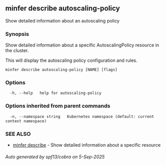 ## minfer describe autoscaling-policy

Show detailed information about an autoscaling policy

### Synopsis

Show detailed information about a specific AutoscalingPolicy resource in the cluster.

This will display the autoscaling policy configuration and rules.

```
minfer describe autoscaling-policy [NAME] [flags]
```

### Options

```
  -h, --help   help for autoscaling-policy
```

### Options inherited from parent commands

```
  -n, --namespace string   Kubernetes namespace (default: current context namespace)
```

### SEE ALSO

* [minfer describe](minfer_describe.md)	 - Show detailed information about a specific resource

###### Auto generated by spf13/cobra on 5-Sep-2025

